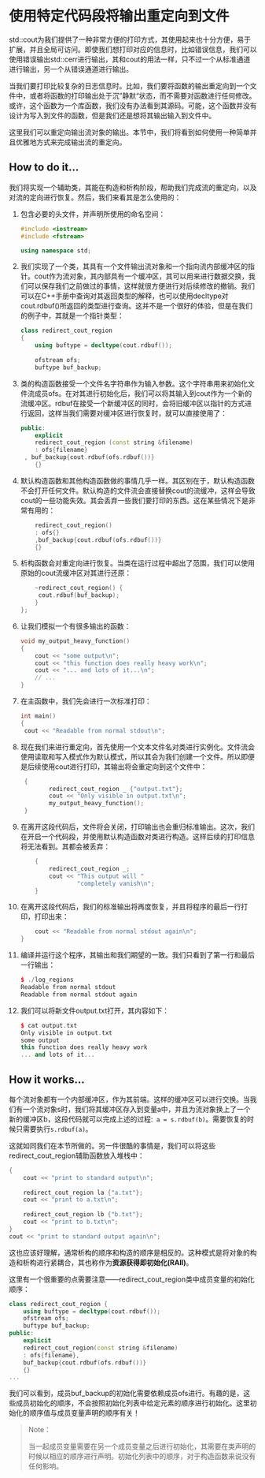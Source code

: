 # 使用特定代码段将输出重定向到文件

std::cout为我们提供了一种非常方便的打印方式，其使用起来也十分方便，易于扩展，并且全局可访问。即使我们想打印对应的信息时，比如错误信息，我们可以使用错误输出std::cerr进行输出，其和cout的用法一样，只不过一个从标准通道进行输出，另一个从错误通道进行输出。

当我们要打印比较复杂的日志信息时。比如，我们要将函数的输出重定向到一个文件中，或者将函数的打印输出处于沉”静默“状态，而不需要对函数进行任何修改。或许，这个函数为一个库函数，我们没有办法看到其源码。可能，这个函数并没有设计为写入到文件的函数，但是我们还是想将其输出输入到文件中。

这里我们可以重定向输出流对象的输出。本节中，我们将看到如何使用一种简单并且优雅地方式来完成输出流的重定向。

## How to do it...

我们将实现一个辅助类，其能在构造和析构阶段，帮助我们完成流的重定向，以及对流的定向进行恢复。然后，我们来看其是怎么使用的：

1. 包含必要的头文件，并声明所使用的命名空间：

   ```c++
   #include <iostream>
   #include <fstream>
   
   using namespace std;
   ```

2. 我们实现了一个类，其具有一个文件输出流对象和一个指向流内部缓冲区的指针。cout作为流对象，其内部具有一个缓冲区，其可以用来进行数据交换，我们可以保存我们之前做过的事情，这样就很方便进行对后续修改的撤销。我们可以在C++手册中查询对其返回类型的解释，也可以使用decltype对cout.rdbuf()所返回的类型进行查询。这并不是一个很好的体验，但是在我们的例子中，其就是一个指针类型：

   ```c++
   class redirect_cout_region
   {
       using buftype = decltype(cout.rdbuf());
       
       ofstream ofs;
       buftype buf_backup; 
   ```

3. 类的构造函数接受一个文件名字符串作为输入参数。这个字符串用来初始化文件流成员ofs。在对其进行初始化后，我们可以将其输入到cout作为一个新的流缓冲区。rdbuf在接受一个新缓冲区的同时，会将旧缓冲区以指针的方式进行返回，这样当我们需要对缓冲区进行恢复时，就可以直接使用了：

   ```c++
   public:
       explicit
       redirect_cout_region (const string &filename)
       : ofs{filename}
   	, buf_backup{cout.rdbuf(ofs.rdbuf())}
       {}
   ```

4. 默认构造函数和其他构造函数做的事情几乎一样。其区别在于，默认构造函数不会打开任何文件。默认构造的文件流会直接替换cout的流缓冲，这样会导致cout的一些功能失效。其会丢弃一些我们要打印的东西。这在某些情况下是非常有用的：

   ```c++
       redirect_cout_region()
       : ofs{}
       ,buf_backup{cout.rdbuf(ofs.rdbuf())}
       {}
   ```

5. 析构函数会对重定向进行恢复。当类在运行过程中超出了范围，我们可以使用原始的cout流缓冲区对其进行还原：

   ```c++
       ~redirect_cout_region() {
       	cout.rdbuf(buf_backup);
       }
   };
   ```

6. 让我们模拟一个有很多输出的函数：

   ```c++
   void my_output_heavy_function()
   {
       cout << "some output\n";
       cout << "this function does really heavy work\n";
       cout << "... and lots of it...\n";
       // ...
   }
   ```

7. 在主函数中，我们先会进行一次标准打印：

   ```c++
   int main()
   {
   	cout << "Readable from normal stdout\n";
   ```

8. 现在我们来进行重定向，首先使用一个文本文件名对类进行实例化。文件流会使用读取和写入模式作为默认模式，所以其会为我们创建一个文件。所以即便是后续使用cout进行打印，其输出将会重定向到这个文件中：

   ```c++
   	{
           redirect_cout_region _ {"output.txt"};
           cout << "Only visible in output.txt\n";
           my_output_heavy_function();
   	}
   ```

9. 在离开这段代码后，文件将会关闭，打印输出也会重归标准输出。这次，我们在开启一个代码段，并使用默认构造函数对类进行构造。这样后续的打印信息将无法看到。其都会被丢弃：

   ```c++
       {
           redirect_cout_region _;
           cout << "This output will "
                   "completely vanish\n";
       }
   ```

10. 在离开这段代码后，我们的标准输出将再度恢复，并且将程序的最后一行打印，打印出来：

    ```c++
    	cout << "Readable from normal stdout again\n";
    }
    ```

11. 编译并运行这个程序，其输出和我们期望的一致。我们只看到了第一行和最后一行输出：

    ```c++
    $ ./log_regions
    Readable from normal stdout
    Readable from normal stdout again
    ```

12. 我们可以将新文件output.txt打开，其内容如下：

    ```c++
    $ cat output.txt
    Only visible in output.txt
    some output
    this function does really heavy work
    ... and lots of it...
    ```

## How it works...

每个流对象都有一个内部缓冲区，作为其前端。这样的缓冲区可以进行交换。当我们有一个流对象s时，我们将其缓冲区存入到变量a中，并且为流对象换上了一个新的缓冲区b，这段代码就可以完成上述的过程:` a = s.rdbuf(b)`。需要恢复的时候只需要执行`s.rdbuf(a)`。

这就如同我们在本节所做的。另一件很酷的事情是，我们可以将这些redirect_cout_region辅助函数放入堆栈中：

```c++
{
    cout << "print to standard output\n";
    
    redirect_cout_region la {"a.txt"};
    cout << "print to a.txt\n";
    
    redirect_cout_region lb {"b.txt"};
    cout << "print to b.txt\n";
}
cout << "print to standard output again\n";
```

这也应该好理解，通常析构的顺序和构造的顺序是相反的。这种模式是将对象的构造和析构进行紧耦合，其也称作为**资源获得即初始化(RAII)**。

这里有一个很重要的点需要注意——redirect_cout_region类中成员变量的初始化顺序：

```c++
class redirect_cout_region {
    using buftype = decltype(cout.rdbuf());
    ofstream ofs;
    buftype buf_backup;
public:
    explicit
    redirect_cout_region(const string &filename)
    : ofs{filename},
    buf_backup{cout.rdbuf(ofs.rdbuf())}
    {}
...
```

我们可以看到，成员buf_backup的初始化需要依赖成员ofs进行。有趣的是，这些成员初始化的顺序，不会按照初始化列表中给定元素的顺序进行初始化。这里初始化的顺序值与成员变量声明的顺序有关！

> Note：
>
> 当一起成员变量需要在另一个成员变量之后进行初始化，其需要在类声明的时候以相应的顺序进行声明。初始化列表中的顺序，对于构造函数来说没有任何影响。